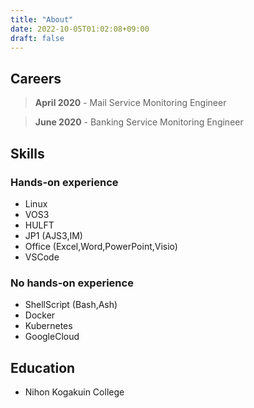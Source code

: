 ```yaml
---
title: "About"
date: 2022-10-05T01:02:08+09:00
draft: false
---
```


## Careers

> **April 2020** - Mail Service Monitoring Engineer

> **June 2020** - Banking Service Monitoring Engineer

## Skills

### Hands-on experience
- Linux
- VOS3
- HULFT
- JP1 (AJS3,IM)
- Office (Excel,Word,PowerPoint,Visio)
- VSCode

### No hands-on experience
- ShellScript (Bash,Ash)
- Docker
- Kubernetes
- GoogleCloud

## Education

- Nihon Kogakuin College